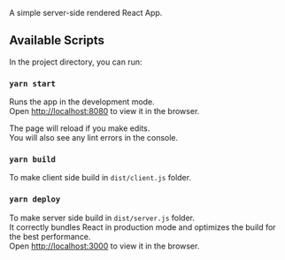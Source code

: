 A simple server-side rendered React App.

## Available Scripts

In the project directory, you can run:

### `yarn start`

Runs the app in the development mode.<br>
Open [http://localhost:8080](http://localhost:8080) to view it in the browser.

The page will reload if you make edits.<br>
You will also see any lint errors in the console.

### `yarn build`

To make client side build in `dist/client.js` folder.<br>

### `yarn deploy`

To make server side build in `dist/server.js` folder.<br>
It correctly bundles React in production mode and optimizes the build for the best performance.<br>
Open [http://localhost:3000](http://localhost:3000) to view it in the browser.
